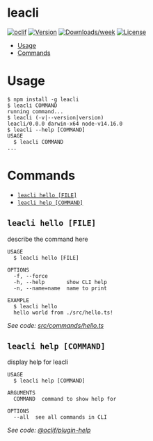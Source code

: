 leacli
======



[![oclif](https://img.shields.io/badge/cli-oclif-brightgreen.svg)](https://oclif.io)
[![Version](https://img.shields.io/npm/v/leacli.svg)](https://npmjs.org/package/leacli)
[![Downloads/week](https://img.shields.io/npm/dw/leacli.svg)](https://npmjs.org/package/leacli)
[![License](https://img.shields.io/npm/l/leacli.svg)](https://github.com/leannecornish-ft/leacli/blob/master/package.json)

<!-- toc -->
* [Usage](#usage)
* [Commands](#commands)
<!-- tocstop -->
# Usage
<!-- usage -->
```sh-session
$ npm install -g leacli
$ leacli COMMAND
running command...
$ leacli (-v|--version|version)
leacli/0.0.0 darwin-x64 node-v14.16.0
$ leacli --help [COMMAND]
USAGE
  $ leacli COMMAND
...
```
<!-- usagestop -->
# Commands
<!-- commands -->
* [`leacli hello [FILE]`](#leacli-hello-file)
* [`leacli help [COMMAND]`](#leacli-help-command)

## `leacli hello [FILE]`

describe the command here

```
USAGE
  $ leacli hello [FILE]

OPTIONS
  -f, --force
  -h, --help       show CLI help
  -n, --name=name  name to print

EXAMPLE
  $ leacli hello
  hello world from ./src/hello.ts!
```

_See code: [src/commands/hello.ts](https://github.com/leannecornish-ft/leacli/blob/v0.0.0/src/commands/hello.ts)_

## `leacli help [COMMAND]`

display help for leacli

```
USAGE
  $ leacli help [COMMAND]

ARGUMENTS
  COMMAND  command to show help for

OPTIONS
  --all  see all commands in CLI
```

_See code: [@oclif/plugin-help](https://github.com/oclif/plugin-help/blob/v3.2.2/src/commands/help.ts)_
<!-- commandsstop -->
